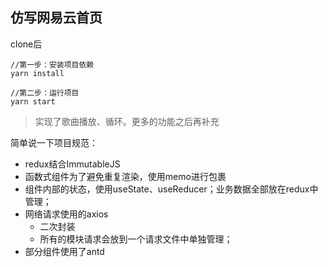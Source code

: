 
## 仿写网易云首页 

clone后

```
//第一步：安装项目依赖
yarn install

//第二步：运行项目
yarn start
```

>  实现了歌曲播放、循环。更多的功能之后再补充

简单说一下项目规范：
+ redux结合ImmutableJS
+ 函数式组件为了避免重复渲染，使用memo进行包裹
+ 组件内部的状态，使用useState、useReducer；业务数据全部放在redux中管理；
+ 网络请求使用的axios
  + 二次封装
  + 所有的模块请求会放到一个请求文件中单独管理；
+ 部分组件使用了antd

